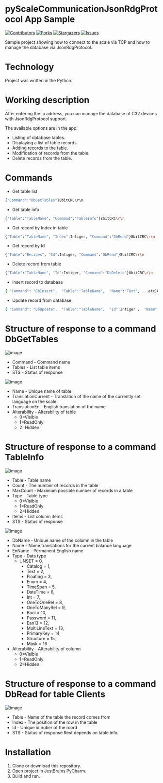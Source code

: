 # pyScaleCommunicationJsonRdgProtocol App Sample
[![Contributors][contributors-shield]][contributors-url]
[![Forks][forks-shield]][forks-url]
[![Stargazers][stars-shield]][stars-url]
[![Issues][issues-shield]][issues-url]

Sample project showing how to connect to the scale via TCP and how to manage the database via JsonRdgProtocol.


# Technology
Project was written in the Python.

# Working description
After entering the ip address, you can manage the database of C32 devices with JsonRdgProtocol support.

The available options are in the app:

* Listing of database tables.
* Displaying a list of table records.
* Adding records to the table.
* Modification of records from the table.
* Delete records from the table.

# Commands
* Get table list
```bash
{"Command":"DbGetTables"}8bitCRC\r\n
```
* Get table info
```bash
{"Table":"TableName", "Command":"TableInfo"}8bitCRC\r\n
```
* Get record by Index in table
```bash
{"Table":"TableName", "Index":Intiger, "Command":"DbRead"}8bitCRC\r\n
```
* Get record by Id
```bash
{"Table":"Recipes", "Id":Intiger, "Command":"DbRead"}8bitCRC\r\n
```
* Delete record from table
```bash
{"Table":"TableName", "Id":Intiger, "Command":"DbDelete"}8bitCRC\r\n
 ```
* Insert record to database
```bash
{ "Command": "DbInsert",  "Table":"TableName",  "Name":"Text", ...etc}8bitCRC\r\n
```
* Update record from database
```bash
{ "Command": "DbUpdate",  "Table":"TableName",  "Id":Intiger ,  "Name":"Text", ...etc}8bitCRC\r\n
```

# Structure of response to a command DbGetTables

![image](https://user-images.githubusercontent.com/46632727/163360182-138868e2-a448-48e9-b83b-894dd7beafc3.png)

* Command - Command name
* Tables - List table items
* STS - Status of response


![image](https://user-images.githubusercontent.com/46632727/163360640-eef01f0e-b34d-496e-9a61-0c16a6c6e1e8.png)

* Name - Unique name of table
* TranslationCurrent - Translation of the name of the currently set language on the scale
* TranslationEn - English translation of the name
* Alterability - Alterability of table
  * 0=Visible 
  * 1=ReadOnly 
  * 2=Hidden

# Structure of response to a command TableInfo

![image](https://user-images.githubusercontent.com/46632727/163356908-8edfead0-6f23-473d-8f98-2b5a0d91ee93.png)

* Table - Table name
* Count - The number of records in the table
* MaxCount - Maximum possible number of records in a table
* Type - Table type
  * 0=Visible 
  * 1=ReadOnly 
  * 2=Hidden
* Items - List column items
* STS - Status of response


![image](https://user-images.githubusercontent.com/46632727/163358182-fef42281-6532-4792-844a-0e4e9a610c31.png)

* DbName - Unique name of the column in the table
* Name - Name translations for the current balance language
* EnName - Permanent English name
* Type - Data type
  * UNSET = 0,
	* Catalog = 1,
	* Text = 2,
	* Floating = 3,
	* Enum = 4,
	* TimeSpan = 5,
	* DateTime = 6,
	* Int = 7,
	* OneToOneRel = 8,
	* OneToManyRel = 9,
	* Bool = 10,
	* Password = 11,
	* Ean13 = 12,
	* MultiLineText = 13,
	* PrimaryKey = 14,
	* Structure = 15,
	* Mask = 16
* Alterability - Alterability of column
  * 0=Visible 
  * 1=ReadOnly 
  * 2=Hidden

# Structure of response to a command DbRead for table Clients

![image](https://user-images.githubusercontent.com/46632727/163361857-e6311f52-e7f5-44f0-9e78-35f83ed9b819.png)

* Table - Name of the table the record comes from
* Index - The position of the row in the table
* Id - Unique id nuber of the rcord
* STS - Status of response
Rest depends on table info.




# Installation
1. Clone or download this repository.
2. Open project in JestBrains PyCharm.
3. Build and run.

[contributors-shield]: https://img.shields.io/github/contributors/Radwag/pyScaleCommunicationJsonProtocol.svg?style=for-the-badge
[contributors-url]: https://github.com/Radwag/pyScaleCommunicationJsonProtocol/contributors
[forks-shield]: https://img.shields.io/github/forks/Radwag/pyScaleCommunicationJsonProtocol.svg?style=for-the-badge
[forks-url]: https://github.com/Radwag/pyScaleCommunicationJsonProtocol/network/members
[stars-shield]: https://img.shields.io/github/stars/Radwag/pyScaleCommunicationJsonProtocol.svg?style=for-the-badge
[stars-url]: https://github.com/Radwag/pyScaleCommunicationJsonProtocol/stargazers
[issues-shield]: https://img.shields.io/github/issues/Radwag/pyScaleCommunicationJsonProtocol.svg?style=for-the-badge
[issues-url]: https://github.com/Radwag/pyScaleCommunicationJsonProtocol/issues
